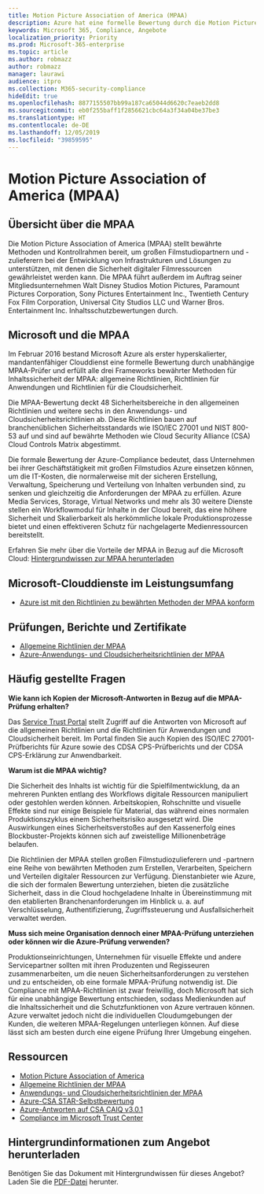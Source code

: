 ```yaml
---
title: Motion Picture Association of America (MPAA)
description: Azure hat eine formelle Bewertung durch die Motion Picture Association of America erfolgreich abgeschlossen.
keywords: Microsoft 365, Compliance, Angebote
localization_priority: Priority
ms.prod: Microsoft-365-enterprise
ms.topic: article
ms.author: robmazz
author: robmazz
manager: laurawi
audience: itpro
ms.collection: M365-security-compliance
hideEdit: true
ms.openlocfilehash: 8877155507bb99a187ca65044d6620c7eaeb2dd8
ms.sourcegitcommit: eb0f255baff1f2856621cbc64a3f34a04be37be3
ms.translationtype: HT
ms.contentlocale: de-DE
ms.lasthandoff: 12/05/2019
ms.locfileid: "39859595"
---
```

# <a name="motion-picture-association-of-america-mpaa"></a>Motion Picture Association of America (MPAA)

## <a name="mpaa-overview"></a>Übersicht über die MPAA

Die Motion Picture Association of America (MPAA) stellt bewährte Methoden und Kontrollrahmen bereit, um großen Filmstudiopartnern und -zulieferern bei der Entwicklung von Infrastrukturen und Lösungen zu unterstützen, mit denen die Sicherheit digitaler Filmressourcen gewährleistet werden kann. Die MPAA führt außerdem im Auftrag seiner Mitgliedsunternehmen Walt Disney Studios Motion Pictures, Paramount Pictures Corporation, Sony Pictures Entertainment Inc., Twentieth Century Fox Film Corporation, Universal City Studios LLC und Warner Bros. Entertainment Inc. Inhaltsschutzbewertungen durch.

## <a name="microsoft-and-mpaa"></a>Microsoft und die MPAA

Im Februar 2016 bestand Microsoft Azure als erster hyperskalierter, mandantenfähiger Clouddienst eine formelle Bewertung durch unabhängige MPAA-Prüfer und erfüllt alle drei Frameworks bewährter Methoden für Inhaltssicherheit der MPAA: allgemeine Richtlinien, Richtlinien für Anwendungen und Richtlinien für die Cloudsicherheit.

Die MPAA-Bewertung deckt 48 Sicherheitsbereiche in den allgemeinen Richtlinien und weitere sechs in den Anwendungs- und Cloudsicherheitsrichtlinien ab. Diese Richtlinien bauen auf branchenüblichen Sicherheitsstandards wie ISO/IEC 27001 und NIST 800-53 auf und sind auf bewährte Methoden wie Cloud Security Alliance (CSA) Cloud Controls Matrix abgestimmt.

Die formale Bewertung der Azure-Compliance bedeutet, dass Unternehmen bei ihrer Geschäftstätigkeit mit großen Filmstudios Azure einsetzen können, um die IT-Kosten, die normalerweise mit der sicheren Erstellung, Verwaltung, Speicherung und Verteilung von Inhalten verbunden sind, zu senken und gleichzeitig die Anforderungen der MPAA zu erfüllen. Azure Media Services, Storage, Virtual Networks und mehr als 30 weitere Dienste stellen ein Workflowmodul für Inhalte in der Cloud bereit, das eine höhere Sicherheit und Skalierbarkeit als herkömmliche lokale Produktionsprozesse bietet und einen effektiveren Schutz für nachgelagerte Medienressourcen bereitstellt.

Erfahren Sie mehr über die Vorteile der MPAA in Bezug auf die Microsoft Cloud: [Hintergrundwissen zur MPAA herunterladen](https://aka.ms/mpaa-backgrounder)

## <a name="microsoft-in-scope-cloud-services"></a>Microsoft-Clouddienste im Leistungsumfang

- [Azure ist mit den Richtlinien zu bewährten Methoden der MPAA konform](https://aka.ms/AzureCompliance)

## <a name="audits-reports-and-certificates"></a>Prüfungen, Berichte und Zertifikate

- [Allgemeine Richtlinien der MPAA](https://aka.ms/AzureMPAACommonGuidelines)
- [Azure-Anwendungs- und Cloudsicherheitsrichtlinien der MPAA](https://aka.ms/AzureMPAAApplicationandCloudSecurityGuidelines)

## <a name="frequently-asked-questions"></a>Häufig gestellte Fragen

**Wie kann ich Kopien der Microsoft-Antworten in Bezug auf die MPAA-Prüfung erhalten?**

Das [Service Trust Portal](https://aka.ms/stphelp) stellt Zugriff auf die Antworten von Microsoft auf die allgemeinen Richtlinien und die Richtlinien für Anwendungen und Cloudsicherheit bereit. Im Portal finden Sie auch Kopien des ISO/IEC 27001-Prüfberichts für Azure sowie des CDSA CPS-Prüfberichts und der CDSA CPS-Erklärung zur Anwendbarkeit.

**Warum ist die MPAA wichtig?**

Die Sicherheit des Inhalts ist wichtig für die Spielfilmentwicklung, da an mehreren Punkten entlang des Workflows digitale Ressourcen manipuliert oder gestohlen werden können. Arbeitskopien, Rohschnitte und visuelle Effekte sind nur einige Beispiele für Material, das während eines normalen Produktionszyklus einem Sicherheitsrisiko ausgesetzt wird. Die Auswirkungen eines Sicherheitsverstoßes auf den Kassenerfolg eines Blockbuster-Projekts können sich auf zweistellige Millionenbeträge belaufen.

Die Richtlinien der MPAA stellen großen Filmstudiozulieferern und -partnern eine Reihe von bewährten Methoden zum Erstellen, Verarbeiten, Speichern und Verteilen digitaler Ressourcen zur Verfügung. Dienstanbieter wie Azure, die sich der formalen Bewertung unterziehen, bieten die zusätzliche Sicherheit, dass in die Cloud hochgeladene Inhalte in Übereinstimmung mit den etablierten Branchenanforderungen im Hinblick u. a. auf Verschlüsselung, Authentifizierung, Zugriffssteuerung und Ausfallsicherheit verwaltet werden.

**Muss sich meine Organisation dennoch einer MPAA-Prüfung unterziehen oder können wir die Azure-Prüfung verwenden?**

Produktionseinrichtungen, Unternehmen für visuelle Effekte und andere Servicepartner sollten mit ihren Produzenten und Regisseuren zusammenarbeiten, um die neuen Sicherheitsanforderungen zu verstehen und zu entscheiden, ob eine formale MPAA-Prüfung notwendig ist. Die Compliance mit MPAA-Richtlinien ist zwar freiwillig, doch Microsoft hat sich für eine unabhängige Bewertung entschieden, sodass Medienkunden auf die Inhaltssicherheit und die Schutzfunktionen von Azure vertrauen können. Azure verwaltet jedoch nicht die individuellen Cloudumgebungen der Kunden, die weiteren MPAA-Regelungen unterliegen können. Auf diese lässt sich am besten durch eine eigene Prüfung Ihrer Umgebung eingehen.

## <a name="resources"></a>Ressourcen

- [Motion Picture Association of America](https://www.mpaa.org/)
- [Allgemeine Richtlinien der MPAA](https://www.mpaa.org/wp-content/uploads/2015/11/MPAA-Best-Practices-Common-Guidelines_V3_0_2015_04_02_FINAL-r7.pdf)
- [Anwendungs- und Cloudsicherheitsrichtlinien der MPAA](https://www.mpaa.org/wp-content/uploads/2015/12/MPAA-Best-Practices-App-and-Cloud_V1-0-20150507-RELEASE-CANDIDATE-6.docx)
- [Azure-CSA STAR-Selbstbewertung](https://www.microsoft.com/TrustCenter/Compliance/CSA-self-assessment)
- [Azure-Antworten auf CSA CAIQ v3.0.1](https://gallery.technet.microsoft.com/Azure-Responses-to-CSA-46034a11)
- [Compliance im Microsoft Trust Center](https://www.microsoft.com/trust-center/compliance/compliance-overview)

## <a name="download-the-offering-backgrounder"></a>Hintergrundinformationen zum Angebot herunterladen

Benötigen Sie das Dokument mit Hintergrundwissen für dieses Angebot? Laden Sie die [PDF-Datei](https://download.microsoft.com/download/7/A/1/7A19B051-3399-4222-BEF1-E6E3E0A17961/MPAA_Backgrounder.pdf) herunter.
